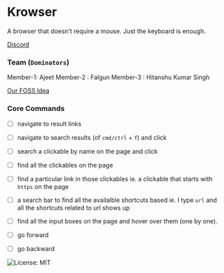 # Krowser

A browser that doesn't require a mouse. Just the keyboard is enough.

[Discord](https://discord.com/channels/1240316163020292126/1342367363885957170)

### Team (`Dominators`)

Member-1: Ajeet
Member-2 : Falgun
Member-3 : Hitanshu Kumar Singh

[Our FOSS Idea](https://fossunited.org/hack/fosshack25/p/gu6i7f7503)


### Core Commands

- [ ] navigate to result links
- [ ] navigate to search results (of `cmd/ctrl` + `f`) and click
- [ ] search a clickable by name on the page and click
- [ ] find all the clickables on the page
- [ ] find a particular link in those clickables ie. a clickable that starts with `https` on the page
- [ ] a search bar to find all the availalble shortcuts based ie. I type `url` and all the shortcuts related to url shows up
- [ ] find all the input boxes on the page and hover over them (one by one).
- [ ] go forward
- [ ] go backward


![License: MIT](https://img.shields.io/badge/License-MIT-yellow.svg)
